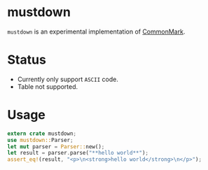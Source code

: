 # mustdown

`mustdown` is an experimental implementation of [CommonMark](https://commonmark.org/).

# Status
- Currently only support `ASCII` code.
- Table not supported.

# Usage
```rust
extern crate mustdown;
use mustdown::Parser;
let mut parser = Parser::new();
let result = parser.parse("**hello world**");
assert_eq!(result, "<p>\n<strong>hello world</strong>\n</p>");
```
